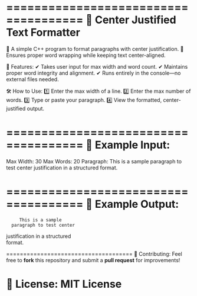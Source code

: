 =====================================
     📜 Center Justified Text Formatter
=====================================
🔹 A simple C++ program to format paragraphs with center justification.
🔹 Ensures proper word wrapping while keeping text center-aligned.

🚀 Features:
✔ Takes user input for max width and word count.
✔ Maintains proper word integrity and alignment.
✔ Runs entirely in the console—no external files needed.

🛠 How to Use:
1️⃣ Enter the max width of a line.
2️⃣ Enter the max number of words.
3️⃣ Type or paste your paragraph.
4️⃣ View the formatted, center-justified output.

=====================================
📌 Example Input:
=====================================
Max Width: 30
Max Words: 20
Paragraph: This is a sample paragraph to test center justification in a structured format.

=====================================
📌 Example Output:
=====================================
         This is a sample         
      paragraph to test center    
   justification in a structured  
             format.             

=====================================
🔗 Contributing:
Feel free to **fork** this repository and submit a **pull request** for improvements!

📄 License: MIT License
=====================================
